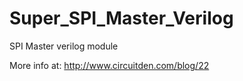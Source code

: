 # Super_SPI_Master_Verilog

SPI Master verilog module

More info at:
http://www.circuitden.com/blog/22
